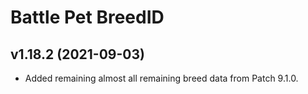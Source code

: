 # Battle Pet BreedID

## v1.18.2 (2021-09-03)
 

- Added remaining almost all remaining breed data from Patch 9.1.0.  
